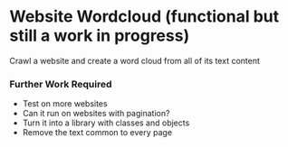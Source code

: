 # Website Wordcloud (functional but still a work in progress)
Crawl a website and create a word cloud from all of its text content

### Further Work Required
* Test on more websites
* Can it run on websites with pagination?
* Turn it into a library with classes and objects
* Remove the text common to every page